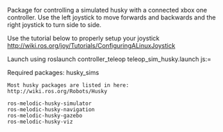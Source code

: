 Package for controlling a simulated husky with a connected xbox one controller.
Use the left joystick to move forwards and backwards and the right joystick
to turn side to side.

Use the tutorial below to properly setup your joystick
http://wiki.ros.org/joy/Tutorials/ConfiguringALinuxJoystick

Launch using roslaunch controller_teleop teleop_sim_husky.launch js:=<jsx where x is the joystick index matched with your connected controller>

Required packages:
	husky_sims

	Most husky packages are listed in here: http://wiki.ros.org/Robots/Husky

	ros-melodic-husky-simulator
	ros-melodic-husky-navigation
	ros-melodic-husky-gazebo
	ros-melodic-husky-viz
